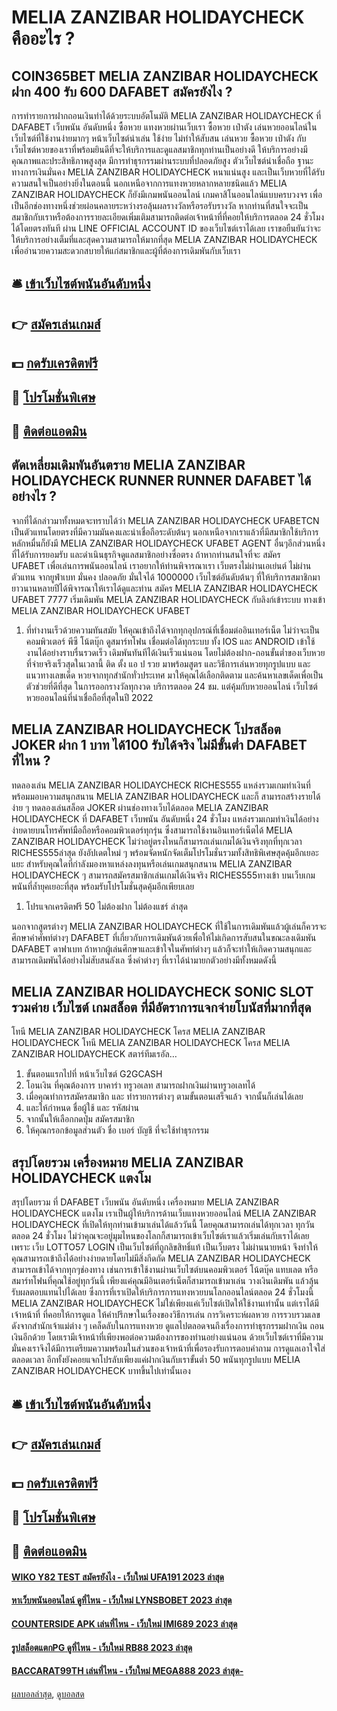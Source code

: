 # MELIA ZANZIBAR HOLIDAYCHECK คืออะไร ?
## COIN365BET MELIA ZANZIBAR HOLIDAYCHECK ฝาก 400 รับ 600 DAFABET สมัครยังไง ?
การทำรายการฝากถอนเงินทำได้ด้วยระบบอัตโนมัติ MELIA ZANZIBAR HOLIDAYCHECK ที่ DAFABET เว็บพนัน อันดับหนึ่ง ซื้อหวย แทงหวยผ่านเว็บเรา ซื้อหวย เป๋าตัง เล่นหวยออนไลน์ในเว็บไซต์ที่ใช้งานง่ายมากๆ หน้าเว็บไซต์น่าเล่น ใช้ง่าย ไม่ทำให้สับสน เล่นหวย ซื้อหวย เป๋าตัง กับเว็บไซต์หวยของเราที่พร้อมยินดีที่จะให้บริการและดูแลสมาชิกทุกท่านเป็นอย่างดี ให้บริการอย่างมีคุณภาพและประสิทธิภาพสูงสุด มีการทำธุรกรรมผ่านระบบที่ปลอดภัยสูง ตัวเว็บไซต์น่าเชื่อถือ ฐานะทางการเงินมั่นคง MELIA ZANZIBAR HOLIDAYCHECK หนาแน่นสูง และเป็นเว็บหวยที่ได้รับความสนใจเป็นอย่างยิ่งในตอนนี้ นอกเหนือจากการแทงหวยหลากหลายชนิดแล้ว MELIA ZANZIBAR HOLIDAYCHECK ก็ยังมีเกมพนันออนไลน์ เกมคาสิโนออนไลน์แบบครบวงจร เพื่อเป็นอีกช่องทางหนึ่งช่วยผ่อนคลายระหว่างรอลุ้นผลรางวัลหรือรอรับรางวัล หากท่านที่สนใจจะเป็นสมาชิกกับเราหรือต้องการรายละเอียดเพิ่มเติมสามารถติดต่อเจ้าหน้าที่ที่คอยให้บริการตลอด 24 ชั่วโมงได้โดยตรงทันที ผ่าน LINE OFFICIAL ACCOUNT ID ของเว็บไซต์เราได้เลย เราขอยืนยันว่าจะให้บริการอย่างเต็มที่และสุดความสามารถให้มากที่สุด MELIA ZANZIBAR HOLIDAYCHECK เพื่ออำนวยความสะดวกสบายให้แก่สมาชิกและผู้ที่ต้องการเดิมพันกับเว็บเรา

## 🛎 [เข้าเว็บไซต์พนันอันดับหนึ่ง](https://bit.ly/3SdLNi2)
## 👉 [สมัครเล่นเกมส์](https://bit.ly/3SdLNi2)
## 💵 [กดรับเครดิตฟรี](https://bit.ly/3dyRKHj)
## 👑 [โปรโมชั่นพิเศษ](https://bit.ly/3dyRKHj)
## 📱 [ติดต่อแอดมิน](https://bit.ly/3dyRKHj)

## ตัดเหลี่ยมเดิมพันอันตราย MELIA ZANZIBAR HOLIDAYCHECK RUNNER RUNNER DAFABET ได้อย่างไร ?
จากที่ได้กล่าวมาทั้งหมดจะทราบได้ว่า MELIA ZANZIBAR HOLIDAYCHECK UFABETCN เป็นตัวแทนโดยตรงที่มีความมันคงและน่าเชื่อถือระดับต้นๆ นอกเหนือจากเราแล้วที่มีสมาชิกใช้บริการหลักหมื่นก็ยังมี MELIA ZANZIBAR HOLIDAYCHECK UFABET AGENT อื่นๆอีกส่วนหนึ่งที่ได้รับการยอมรับ และดำเนินธุรกิจดูแลสมาชิกอย่างซื่อตรง ถ้าหากท่านสนใจที่จะ สมัคร UFABET เพื่อเล่นการพนันออนไลน์ เราอยากให้ท่านพิจารณาเรา เว็บตรงไม่ผ่านเอเย่นต์ ไม่ผ่านตัวแทน จากยูฟ่าเบท มั่นคง ปลอดภัย มั่นใจได้ 1000000 เว็บไซต์อันดับต้นๆ ที่ให้บริการสมาชิกมายาวนานหลายปีได้พิจารณาให้เราได้ดูและท่าน สมัคร MELIA ZANZIBAR HOLIDAYCHECK UFABET 7777 เริ่มเดิมพัน MELIA ZANZIBAR HOLIDAYCHECK กับลิงก์เข้าระบบ ทางเข้า MELIA ZANZIBAR HOLIDAYCHECK UFABET
1. ที่ทำงานเร็วด้วยความทันสมัย ​​ให้คุณเข้าถึงได้จากทุกอุปกรณ์ที่เชื่อมต่ออินเทอร์เน็ต ไม่ว่าจะเป็นคอมพิวเตอร์ พีซี โน้ตบุ๊ก ดูสมาร์ทโฟน เชื่อมต่อได้ทุกระบบ ทั้ง IOS และ ANDROID เข้าใช้งานได้อย่างราบรื่นรวดเร็ว เดิมพันทันทีได้เงินเร็วแน่นอน โดยไม่ต้องฝาก-ถอนขั้นต่ำของเว็บหวยที่จ่ายจริงเร็วสุดในเวลานี้ ติด ตั้ง แอ ป รวย มาพร้อมสูตร และวิธีการเล่นหวยทุกรูปแบบ และแนวทางเลขเด็ด หวยจากทุกสำนักทั่วประเทศ มาให้คุณได้เลือกติดตาม และค้นหาเลขเด็ดเพื่อเป็นตัวช่วยที่ดีที่สุด ในการออกรางวัลทุกงวด บริการตลอด 24 ชม. แต่คุ้มกับหวยออนไลน์ เว็บไซต์หวยออนไลน์ที่น่าเชื่อถือที่สุดในปี 2022

## MELIA ZANZIBAR HOLIDAYCHECK โปรสล็อต JOKER ฝาก 1 บาท ได้100 รับได้จริง ไม่มีขั้นต่ำ DAFABET ที่ไหน ?
ทดลองเล่น MELIA ZANZIBAR HOLIDAYCHECK RICHES555 แหล่งรวมเกมทำเงินที่พร้อมมอบความสนุกสนาน MELIA ZANZIBAR HOLIDAYCHECK และก็ สามารถสร้างรายได้ง่าย ๆ ทดลองเล่นสล็อต JOKER ผ่านช่องทางเว็บได้ตลอด MELIA ZANZIBAR HOLIDAYCHECK ที่ DAFABET เว็บพนัน อันดับหนึ่ง 24 ชั่วโมง แหล่งรวมเกมทำเงินได้อย่างง่ายดายบนโทรศัพท์มือถือหรือคอมพิวเตอร์ทุกรุ่น ซึ่งสามารถใช้งานอินเทอร์เน็ตได้ MELIA ZANZIBAR HOLIDAYCHECK ไม่ว่าอยู่ตรงไหนก็สามารถเล่นเกมได้เงินจริงทุกที่ทุกเวลา RICHES555ล่าสุด ยังอัปเดตใหม่ ๆ พร้อมจัดหนักจัดเต็มโปรโมชั่นรวมทั้งสิทธิพิเศษสุดคุ้มอีกเยอะแยะ สำหรับคุณใดที่กำลังมองหาแหล่งลงทุนหรือเล่นเกมสนุกสนาน MELIA ZANZIBAR HOLIDAYCHECK ๆ สามารถสมัครสมาชิกเล่นเกมได้เงินจริง RICHES555ทางเข้า บนเว็บเกมพนันที่ล้ำยุคเยอะที่สุด พร้อมรับโปรโมชั่นสุดคุ้มอีกเพียบเลย
1. โปรแจกเครดิตฟรี 50 ไม่ต้องฝาก ไม่ต้องแชร์ ล่าสุด

นอกจากสูตรต่างๆ MELIA ZANZIBAR HOLIDAYCHECK ที่ใช้ในการเดิมพันแล้วผู้เล่นก็ควรจะศึกษาคำศัพท์ต่างๆ DAFABET ที่เกี่ยวกับการเดิมพันด้วยเพื่อให้ไม่เกิดการสับสนในขณะลงเดิมพัน DAFABET ดาฟาเบท ถ้าหากผู้เล่นศึกษาและเข้าใจในศัพท์ต่างๆ แล้วก็จะทำให้เกิดความสนุกและสามารถเดิมพันได้อย่างไม่สับสนลังเล ซึ่งคำต่างๆ ที่เราได้นำมายกตัวอย่างมีทั้งหมดดังนี้

## MELIA ZANZIBAR HOLIDAYCHECK SONIC SLOT รวมค่าย เว็บไซต์ เกมสล็อต ที่มีอัตราการแจกจ่ายโบนัสที่มากที่สุด
โทนี MELIA ZANZIBAR HOLIDAYCHECK โครส MELIA ZANZIBAR HOLIDAYCHECK โทนี MELIA ZANZIBAR HOLIDAYCHECK โครส MELIA ZANZIBAR HOLIDAYCHECK สตาร์ทีมเรอัล…
1. ขั้นตอนแรกไปที่ หน้าเว็บไซต์ G2GCASH
2. โอนเงิน ที่คุณต้องการ บาคาร่า ทรูวอเลท สามารถฝากเงินผ่านทรูวอเลทได้
3. เมื่อคุณทำการสมัครสมาชิก และ ทำรายการต่างๆ ตามขั้นตอนเสร็จแล้ว จากนั้นก็เล่นได้เลย
4. และให้กำหนด ชื่อผู้ใช้ และ รหัสผ่าน
5. จากนั้นให้เลือกกดปุ่ม สมัครสมาชิก
6. ให้คุณกรอกข้อมูลส่วนตัว ชื่อ เบอร์ บัญชี ที่จะใช้ทำธุรกรรม

## สรุปโดยรวม เครื่องหมาย MELIA ZANZIBAR HOLIDAYCHECK แตงโม
สรุปโดยรวม ที่ DAFABET เว็บพนัน อันดับหนึ่ง เครื่องหมาย MELIA ZANZIBAR HOLIDAYCHECK แตงโม เราเป็นผู้ให้บริการด้านเว็บแทงหวยออนไลน์ MELIA ZANZIBAR HOLIDAYCHECK ที่เปิดให้ทุกท่านเข้ามาเล่นได้แล้ววันนี้ โดยคุณสามารถเล่นได้ทุกเวลา ทุกวัน ตลอด 24 ชั่วโมง ไม่ว่าคุณจะอยู่มุมไหนของโลกก็สามารถเข้าเว็บไซต์เราแล้วเริ่มเล่นกับเราได้เลย เพราะ เว็บ LOTTO57 LOGIN เป็นเว็บไซต์ที่ถูกลิขสิทธิ์แท้ เป็นเว็บตรง ไม่ผ่านนายหน้า จึงทำให้คุณสามารถเข้าถึงได้อย่างง่ายดายโดยไม่มีสิ่งกีดกัด MELIA ZANZIBAR HOLIDAYCHECK สามารถเข้าได้จากทุกๆช่องทาง เช่นการเข้าใช้งานผ่านเว็บไซต์บนคอมพิวเตอร์ โน้ตบุ๊ค แทบเลต หรือสมาร์ทโฟนที่คุณใช้อยู่ทุกวันนี้ เพียงแค่คุณมีอินเตอร์เน็ตก็สามารถเข้ามาเล่น วางเงินเดิมพัน แล้วลุ้นรับผลตอบแทนไปได้เลย ซึ่งการที่เราเปิดให้บริการการแทงหวยบนโลกออนไลน์ตลอด 24 ชั่วโมงนี้ MELIA ZANZIBAR HOLIDAYCHECK ไม่ใช่เพียงแค่เว็บไซต์เปิดให้ใช้งานเท่านั้น แต่เราได้มีเจ้าหน้าที่ ที่คอยให้การดูแล ให้คำปรึกษาในเรื่องของวิธีการเล่น การวิเคราะห์ผลหวย การรวบรวมเลขดังจากสำนักเจ้าแม่ต่าง ๆ เคล็ดลับในการแทงหวย ดูแลไปตลอดจนถึงเรื่องการทำธุรกรรมฝากเงิน ถอนเงินอีกด้วย โดยเรามีเจ้าหน้าที่เพียงพอต่อความต้องการของท่านอย่างแน่นอน ด้วยเว็บไซต์เราที่มีความมั่นคงเราจึงได้มีการเตรียมความพร้อมในส่วนของเจ้าหน้าที่เพื่อรองรับการตอบคำถาม การดูแลเอาใจใส่ตลอดเวลา อีกทั้งยังคอยแจกโปรลับเพียงแค่ฝากเงินกับเราขั้นต่ำ 50 พนันทุกรูปแบบ MELIA ZANZIBAR HOLIDAYCHECK บาทขึ้นไปเท่านั้นเอง

## 🛎 [เข้าเว็บไซต์พนันอันดับหนึ่ง](https://bit.ly/3SdLNi2)
## 👉 [สมัครเล่นเกมส์](https://bit.ly/3SdLNi2)
## 💵 [กดรับเครดิตฟรี](https://bit.ly/3dyRKHj)
## 👑 [โปรโมชั่นพิเศษ](https://bit.ly/3dyRKHj)
## 📱 [ติดต่อแอดมิน](https://bit.ly/3dyRKHj)

#### [WIKO Y82 TEST สมัครยังไง - เว็บใหม่ UFA191 2023 ล่าสุด](https://atom.io/themes/wiko%20y82%20test%20สมัครยังไง%20-%20เว็บใหม่%20ufa191%202023%20ล่าสุด)
#### [หาเว็บพนันออนไลน์ ดูที่ไหน - เว็บใหม่ LYNSBOBET 2023 ล่าสุด](https://atom.io/themes/หาเว็บพนันออนไลน์%20ดูที่ไหน%20-%20เว็บใหม่%20lynsbobet%202023%20ล่าสุด)
#### [COUNTERSIDE APK เล่นที่ไหน - เว็บใหม่ IMI689 2023 ล่าสุด](https://atom.io/themes/counterside%20apk%20เล่นที่ไหน%20-%20เว็บใหม่%20imi689%202023%20ล่าสุด)
#### [รูปสล็อตแตกPG ดูที่ไหน - เว็บใหม่ RB88 2023 ล่าสุด](https://atom.io/themes/รูปสล็อตแตกpg%20ดูที่ไหน%20-%20เว็บใหม่%20rb88%202023%20ล่าสุด)
#### [BACCARAT99TH เล่นที่ไหน - เว็บใหม่ MEGA888 2023 ล่าสุด-](https://atom.io/themes/baccarat99th%20เล่นที่ไหน%20-%20เว็บใหม่%20mega888%202023%20ล่าสุด-)

[ผลบอลล่าสุด](https://siamsport.tv "ผลบอลล่าสุด"), [ดูบอลสด](https://siamsport.tv/ดูบอลสด "ดูบอลสด")
